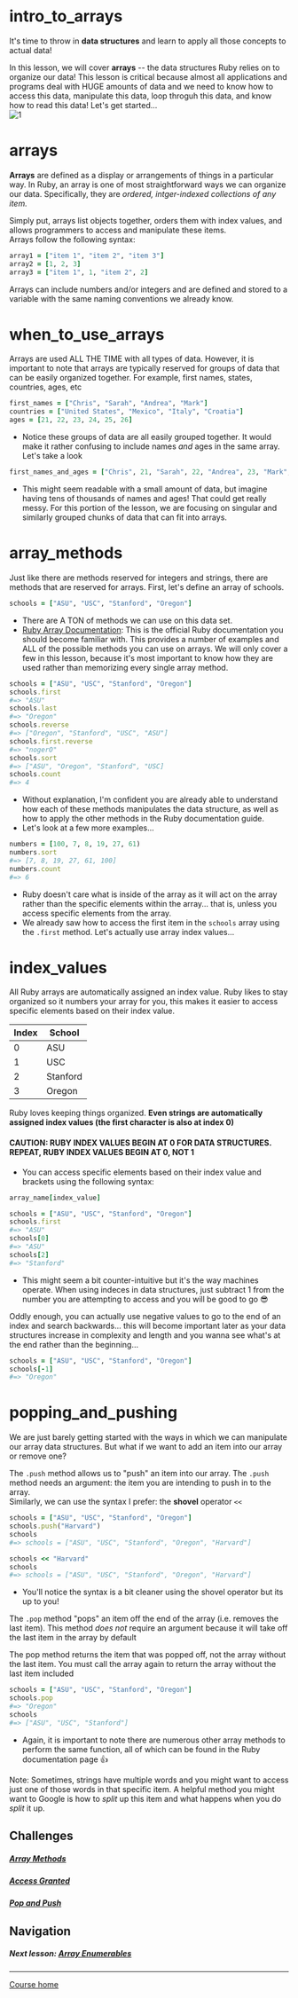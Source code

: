 # intro_to_arrays
It's time to throw in **data structures** and learn to apply all those concepts to actual data!  

In this lesson, we will cover **arrays** -- the data structures Ruby relies on to organize our data! This lesson is critical because almost all applications and programs deal with HUGE amounts of data and we need to know how to access this data, manipulate this data, loop throguh this data, and know how to read this data!  Let's get started...  
![1](http://i.imgur.com/N0TYx2x.gif)

# arrays
**Arrays** are defined as a display or arrangements of things in a particular way. In Ruby, an array is one of most straightforward ways we can organize our data. Specifically, they are *ordered, intger-indexed collections of any item.*  

Simply put, arrays list objects together, orders them with index values, and allows programmers to access and manipulate these items.  
Arrays follow the following syntax:  
```ruby 
array1 = ["item 1", "item 2", "item 3"]
array2 = [1, 2, 3]  
array3 = ["item 1", 1, "item 2", 2]
```
Arrays can include numbers and/or integers and are defined and stored to a variable with the same naming conventions we already know.

# when_to_use_arrays
Arrays are used ALL THE TIME with all types of data. However, it is important to note that arrays are typically reserved for groups of data that can be easily organized together. For example, first names, states, countries, ages, etc
```ruby 
first_names = ["Chris", "Sarah", "Andrea", "Mark"]
countries = ["United States", "Mexico", "Italy", "Croatia"]  
ages = [21, 22, 23, 24, 25, 26]
```
- Notice these groups of data are all easily grouped together. It would make it rather confusing to include names *and* ages in the same array. Let's take a look
```ruby 
first_names_and_ages = ["Chris", 21, "Sarah", 22, "Andrea", 23, "Mark", 24]
```
- This might seem readable with a small amount of data, but imagine having tens of thousands of names and ages! That could get really messy. For this portion of the lesson, we are focusing on singular and similarly grouped chunks of data that can fit into arrays.

# array_methods
Just like there are methods reserved for integers and strings, there are methods that are reserved for arrays. First, let's define an array of schools.
```ruby
schools = ["ASU", "USC", "Stanford", "Oregon"]
```
- There are A TON of methods we can use on this data set. 
- [Ruby Array Documentation](http://ruby-doc.org/core-2.3.0/Array.html): This is the official Ruby documentation you should become familiar with. This provides a number of examples and ALL of the possible methods you can use on arrays. We will only cover a few in this lesson, because it's most important to know how they are used rather than memorizing every single array method.
```ruby
schools = ["ASU", "USC", "Stanford", "Oregon"]
schools.first
#=> "ASU"
schools.last
#=> "Oregon"
schools.reverse
#=> ["Oregon", "Stanford", "USC", "ASU"]
schools.first.reverse
#=> "nogerO"
schools.sort
#=> ["ASU", "Oregon", "Stanford", "USC]
schools.count
#=> 4
```
- Without explanation, I'm confident you are already able to understand how each of these methods manipulates the data structure, as well as how to apply the other methods in the Ruby documentation guide. 
- Let's look at a few more examples...
```ruby
numbers = [100, 7, 8, 19, 27, 61)
numbers.sort
#=> [7, 8, 19, 27, 61, 100]
numbers.count
#=> 6
```
- Ruby doesn't care what is inside of the array as it will act on the array rather than the specific elements within the array... that is, unless you access specific elements from the array.
- We already saw how to access the first item in the `schools` array using the `.first` method. Let's actually use array index values...

# index_values
All Ruby arrays are automatically assigned an index value. Ruby likes to stay organized so it numbers your array for you, this makes it easier to access specific elements based on their index value.  

| Index | School |
| --- | --- |
| 0 | ASU | 
| 1 | USC |
| 2 | Stanford |
| 3 | Oregon |  

Ruby loves keeping things organized. **Even strings are automatically assigned index values (the first character is also at index 0)**

#### CAUTION: RUBY INDEX VALUES BEGIN AT 0 FOR DATA STRUCTURES. REPEAT, RUBY INDEX VALUES BEGIN AT 0, NOT 1

- You can access specific elements based on their index value and brackets using the following syntax:
```ruby
array_name[index_value]
```
```ruby
schools = ["ASU", "USC", "Stanford", "Oregon"]
schools.first
#=> "ASU"
schools[0]
#=> "ASU"
schools[2]
#=> "Stanford"
```
- This might seem a bit counter-intuitive but it's the way machines operate. When using indeces in data structures, just subtract 1 from the number you are attempting to access and you will be good to go :sunglasses:

Oddly enough, you can actually use negative values to go to the end of an index and search backwards... this will become important later as your data structures increase in complexity and length and you wanna see what's at the end rather than the beginning...
```ruby
schools = ["ASU", "USC", "Stanford", "Oregon"]
schools[-1]
#=> "Oregon"
```

# popping_and_pushing
We are just barely getting started with the ways in which we can manipulate our array data structures. But what if we want to add an item into our array or remove one?  

The `.push` method allows us to "push" an item into our array. The `.push` method needs an argument: the item you are intending to push in to the array.  
Similarly, we can use the syntax I prefer: the **shovel** operator `<<` 
```ruby
schools = ["ASU", "USC", "Stanford", "Oregon"]
schools.push("Harvard")
schools
#=> schools = ["ASU", "USC", "Stanford", "Oregon", "Harvard"]

schools << "Harvard"
schools
#=> schools = ["ASU", "USC", "Stanford", "Oregon", "Harvard"]
```
- You'll notice the syntax is a bit cleaner using the shovel operator but its up to you! 

The `.pop` method "pops" an item off the end of the array (i.e. removes the last item). This method *does not* require an argument because it will take off the last item in the array by default  

The pop method returns the item that was popped off, not the array without the last item. You must call the array again to return the array without the last item included
```ruby 
schools = ["ASU", "USC", "Stanford", "Oregon"]
schools.pop 
#=> "Oregon"
schools
#=> ["ASU", "USC", "Stanford"]
```
- Again, it is important to note there are numerous other array methods to perform the same function, all of which can be found in the Ruby documentation page :thumbsup:

Note: Sometimes, strings have multiple words and you might want to access just one of those words in that specific item. A helpful method you might want to Google is how to *split* up this item and what happens when you do *split* it up. 


## Challenges  
##### [Array Methods](https://github.com/Coderdotnew/intro_web_apps_acp/tree/master/05_class/01_intro_to_arrays/code/01_array_methods)
##### [Access Granted](https://github.com/Coderdotnew/intro_web_apps_acp/tree/master/05_class/01_intro_to_arrays/code/02_access_granted)
##### [Pop and Push](https://github.com/Coderdotnew/intro_web_apps_acp/tree/master/05_class/01_intro_to_arrays/code/03_pop_n_push)

## Navigation  
##### Next lesson: [Array Enumerables](https://github.com/Coderdotnew/intro_web_apps_acp/tree/master/05_class/02_array_enumerables) 
---  
[Course home](https://github.com/Coderdotnew/intro_web_apps_acp)   
